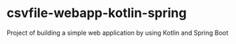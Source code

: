 # csvfile-webapp-kotlin-spring
Project of building a simple web application by using Kotlin and Spring Boot
